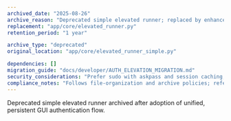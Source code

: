 ```yaml
---
archived_date: "2025-08-26"
archive_reason: "Deprecated simple elevated runner; replaced by enhanced elevated_runner with persistent GUI session management"
replacement: "app/core/elevated_runner.py"
retention_period: "1 year"

archive_type: "deprecated"
original_location: "app/core/elevated_runner_simple.py"

dependencies: []
migration_guide: "docs/developer/AUTH_ELEVATION_MIGRATION.md"
security_considerations: "Prefer sudo with askpass and session caching; avoid pkexec when possible; ensure environment sanitization"
compliance_notes: "Follows file-organization and archive policies; references removed"
---
```


Deprecated simple elevated runner archived after adoption of unified, persistent GUI authentication flow.
